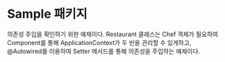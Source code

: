 # Sample 패키지

의존성 주입을 확인하기 위한 예제이다.
Restaurant 클래스는 Chef 객체가 필요하여 Component를 통해 ApplicationContext가 두 빈을 관리할 수 있게하고,
@Autowired를 이용하여 Setter 메서드를 통해 의존성을 주입하는 예제이다.